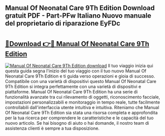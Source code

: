 ## Manual Of Neonatal Care 9Th Edition Download gratuit PDF - Part-PFw Italiano Nuovo manuale del proprietario di riparazione EyFDc

# <h2><a href="http://dff1nt.blite.top/?on=Manual+Of+Neonatal+Care+9Th+Edition">🔗Download 👉🔴 Manual Of Neonatal Care 9Th Edition</a></h2>

[![Manual Of Neonatal Care 9Th Edition download](https://i.imgur.com/lujVjoI.png)](http://dff1nt.blite.top/?on=Manual+Of+Neonatal+Care+9Th+Edition)
Il tuo viaggio inizia qui questa guida segna l'inizio del tuo viaggio con il tuo nuovo Manual Of Neonatal Care 9Th Edition e ti guida verso operazioni e gioia di successo. Compatibile con una varietà di dispositivi questo Manual Of Neonatal Care 9Th Edition si integra perfettamente con una varietà di dispositivi e piattaforme. Manual Of Neonatal Care 9Th Edition ha una serie di funzionalità avanzate tra cui rilevamento di oggetti, riconoscimento facciale, impostazioni personalizzabili e monitoraggio in tempo reale, tutte facilmente controllabili dall'interfaccia utente intuitiva e intuitiva. Riteniamo che Manual Of Neonatal Care 9Th Edition sia stata una risorsa completa e approfondita per la tua ricerca per comprendere le caratteristiche e le capacità del tuo nuovo articolo. Se hai bisogno di aiuto o hai domande, il nostro team di assistenza clienti è sempre a tua disposizione.
